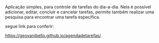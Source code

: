 Aplicação simples, para controle de tarefas do dia-a-dia.
Nela é possível adicionar, editar, concluir e cancelar tarefas, permite também realizar uma pesquisa para encontrar uma tarefa específica.

segue link para conferir:

https://geovanibello.github.io/agendadetarefas/

